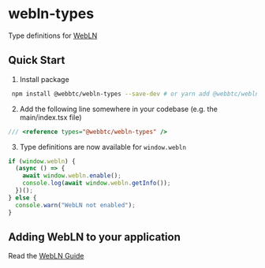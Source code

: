 # webln-types

Type definitions for [WebLN](https://webbtc.dev/webln)

## Quick Start

1. Install package

```bash
 npm install @webbtc/webln-types --save-dev # or yarn add @webbtc/webln-types --dev
```

2. Add the following line somewhere in your codebase (e.g. the main/index.tsx file)

```javascript
/// <reference types="@webbtc/webln-types" />
```

3. Type definitions are now available for `window.webln`

```javascript
if (window.webln) {
  (async () => {
    await window.webln.enable();
    console.log(await window.webln.getInfo());
  })();
} else {
  console.warn("WebLN not enabled");
}
```

## Adding WebLN to your application

Read the [WebLN Guide](https://www.webln.guide/introduction/readme)
